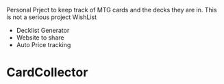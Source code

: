 Personal Prject to keep track of MTG cards and the decks they are in. This is not a serious project
WishList
- Decklist Generator
- Website to share
- Auto Price tracking
# CardCollector
